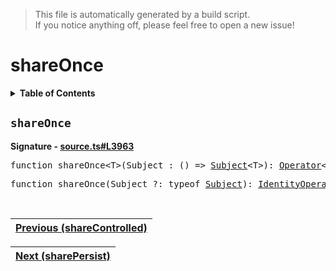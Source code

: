> This file is automatically generated by a build script.<br>If you notice anything off, please feel free to open a new issue!

# shareOnce

<details><summary><b>Table of Contents</b></summary>

1. [<code>shareOnce</code>](#shareOnce)</details>

## <a name="shareOnce"></a><code>shareOnce</code>

<b>Signature - [source.ts#L3963](..\/..\/packages\/core\/src\/source.ts#L3963)</b>

<pre>function shareOnce&lt;T&gt;(Subject_: () =&gt; <a href="../05-api-subject/00-Subject.md#Subject-Interface">Subject</a>&lt;T&gt;): <a href="000-Operator.md#Operator">Operator</a>&lt;T, T&gt;</pre>

<pre>function shareOnce(Subject_?: typeof <a href="../05-api-subject/00-Subject.md#Subject-Function">Subject</a>): <a href="001-IdentityOperator.md#IdentityOperator">IdentityOperator</a></pre><br>

| [Previous \(shareControlled\)](067-shareControlled.md#readme) |
| --- |

<div align="right">

| [Next \(sharePersist\)](069-sharePersist.md#readme) |
| --- |
</div>
